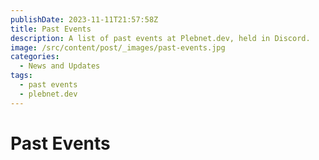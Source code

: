 ```yaml
---
publishDate: 2023-11-11T21:57:58Z
title: Past Events
description: A list of past events at Plebnet.dev, held in Discord.
image: /src/content/post/_images/past-events.jpg
categories:
  - News and Updates
tags:
  - past events
  - plebnet.dev
---
```




<!-- PAST EVENTS -->
# Past Events


